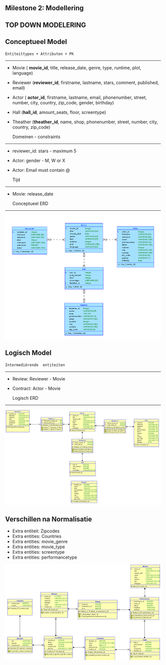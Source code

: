 Milestone 2: Modellering
---
TOP DOWN MODELERING
---

Conceptueel Model
---

    Entiteittypes + Attributen + PK
---
- Movie ( **movie_id**, title, release_date, genre, type, runtime, plot, language)
- Reviewer (**reviewer_id**, firstname, lastname, stars, comment, published, email)
- Actor ( **actor_id**, firstname, lastname, email, phonenumber, street, number, city, country, zip_code, gender, birthday)
- Hall (**hall_id**, amount_seats, floor, screentype)
- Theather (**theather_id**, name, shop, phonenumber, street, number, city, country, zip_code)


    Domeinen - constraints
---
- reviewer_id: stars - maximum 5
- Actor: gender - M, W or X
- Actor: Email must contain @


    Tijd
---
- Movie: release_date


    Conceptueel ERD
---

![Conceptueel Model](conceptueel.PNG)

Logisch Model
---

    Intermediërende  entiteiten
---
- Review: Reviewer - Movie
- Contract: Actor - Movie


    Logisch ERD
---

![Logisch Model](logisch.PNG)

Verschillen na Normalisatie
---
- Extra entiteit: Zipcodes
- Extra entities: Countries
- Extra entities: movie_genre
- Extra entities: movie_type
- Extra entities: screentype
- Extra entities: performancetype

![Finaal Model](Finaal_ERD_M2.png)
